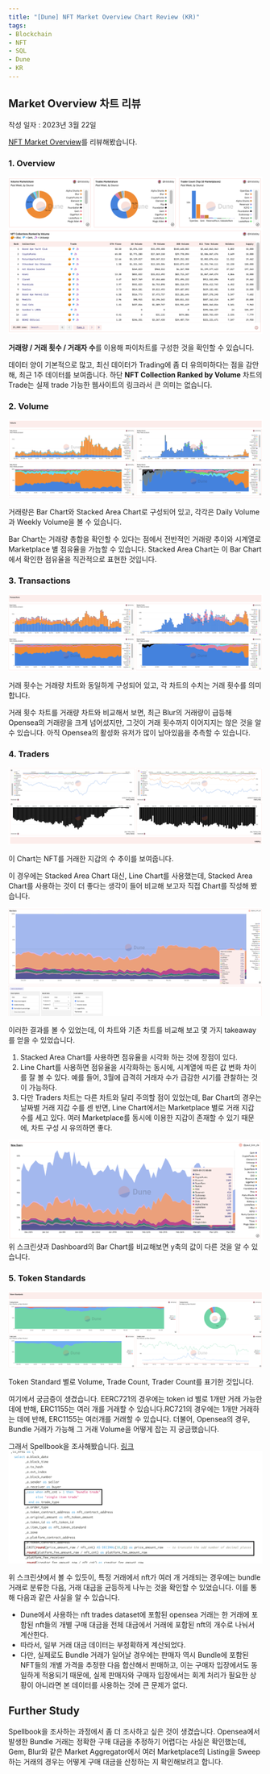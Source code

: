 ```yaml
---
title: "[Dune] NFT Market Overview Chart Review (KR)"
tags:
- Blockchain
- NFT
- SQL
- Dune
- KR
---
```



## Market Overview 차트 리뷰
작성 일자 : 2023년 3월 22일

[NFT Market Overview](https://dune.com/hildobby/NFTs)를 리뷰해봤습니다.

### 1. Overview

![Screenshot](/notes/dune_nft/images/market_overview/01_overview.png)

**거래량 / 거래 횟수 / 거래자 수**를 이용해 파이차트를 구성한 것을 확인할 수 있습니다.

데이터 양이 기본적으로 많고, 최신 데이터가 Trading에 좀 더 유의미하다는 점을 감안해, 최근 1주 데이터를 보여줍니다.
하단 **NFT Collection Ranked by Volume** 차트의 Trade는 실제 trade 가능한 웹사이트의 링크라서 큰 의미는 없습니다.

### 2. Volume

![Screenshot](/notes/dune_nft/images/market_overview/02_volume.png)

거래량은 Bar Chart와 Stacked Area Chart로 구성되어 있고, 각각은 Daily Volume과 Weekly Volume을 볼 수 있습니다.

Bar Chart는 거래량 총합을 확인할 수 있다는 점에서 전반적인 거래량 추이와 시계열로 Marketplace 별 점유율을 가늠할 수 있습니다.
Stacked Area Chart는 이 Bar Chart에서 확인한 점유율을 직관적으로 표현한 것입니다.

### 3. Transactions

![Screenshot](/notes/dune_nft/images/market_overview/03_transactions.png)

거래 횟수는 거래량 차트와 동일하게 구성되어 있고, 각 차트의 수치는 거래 횟수를 의미합니다.

거래 횟수 차트를 거래량 차트와 비교해서 보면, 최근 Blur의 거래량이 급등해 Opensea의 거래량을 크게 넘어섰지만, 그것이 거래 횟수까지 이어지지는 않은 것을 알 수 있습니다. 아직 Opensea의 활성화 유저가 많이 남아있음을 추측할 수 있습니다.

### 4. Traders

![Screenshot](/notes/dune_nft/images/market_overview/04_traders.png)

이 Chart는 NFT를 거래한 지갑의 수 추이를 보여줍니다.

이 경우에는 Stacked Area Chart 대신, Line Chart를 사용했는데, Stacked Area Chart를 사용하는 것이 더 좋다는 생각이 들어 비교해 보고자 직접 Chart를 작성해 봤습니다.

![Screenshot](/notes/dune_nft/images/market_overview/04_1_traders_area.png)

이러한 결과를 볼 수 있었는데, 이 차트와 기존 차트를 비교해 보고 몇 가지 takeaway를 얻을 수 있었습니다.
1. Stacked Area Chart를 사용하면 점유율을 시각화 하는 것에 장점이 있다.
2. Line Chart를 사용하면 점유율을 시각화하는 동시에, 시계열에 따른 값 변화 차이를 잘 볼 수 있다. 예를 들어, 3월에 급격히 거래자 수가 급감한 시기를 관찰하는 것이 가능하다.
3. 다만 Traders 차트는 다른 차트와 달리 주의할 점이 있었는데, Bar Chart의 경우는 날짜별 거래 지갑 수를 센 반면, Line Chart에서는 Marketplace 별로 거래 지갑 수를 세고 있다. 여러 Marketplace를 동시에 이용한 지갑이 존재할 수 있기 때문에, 차트 구성 시 유의하면 좋다.

![Screenshot](/notes/dune_nft/images/market_overview/04_2_traders_area_2.png)
위 스크린샷과 Dashboard의 Bar Chart를 비교해보면 y축의 값이 다른 것을 알 수 있습니다.

### 5. Token Standards

![Screenshot](/notes/dune_nft/images/market_overview/05_token_standards.png)

Token Standard 별로 Volume, Trade Count, Trader Count를 표기한 것입니다.

여기에서 궁금증이 생겼습니다.
EERC721의 경우에는 token id 별로 1개만 거래 가능한 데에 반해, ERC1155는 여러 개를 거래할 수 있습니다.RC721의 경우에는 1개만 거래하는 데에 반해, ERC1155는 여러개를 거래할 수 있습니다.
더불어, Opensea의 경우, Bundle 거래가 가능해 그 거래 Volume을 어떻게 잡는 지 궁금했습니다.

그래서 Spellbook을 조사해봤습니다. [링크](https://dune.com/spellbook#!/model/model.spellbook.seaport_v2_ethereum_trades)
![Screenshot](/notes/dune_nft/images/market_overview/06_spellbook_opensea.png)

위 스크린샷에서 볼 수 있듯이, 특정 거래에서 nft가 여러 개 거래되는 경우에는 bundle 거래로 분류한 다음, 거래 대금을 균등하게 나누는 것을 확인할 수 있었습니다.
이를 통해 다음과 같은 사실을 알 수 있습니다.

- Dune에서 사용하는 nft trades dataset에 포함된 opensea 거래는 한 거래에 포함된 nft들의 개별 구매 대금을 전체 대금에서 거래에 포함된 nft의 개수로 나눠서 계산한다.
- 따라서, 일부 거래 대금 데이터는 부정확하게 계산되었다.
- 다만, 실제로도 Bundle 거래가 일어날 경우에는 판매자 역시 Bundle에 포함된 NFT들의 개별 가격을 추정한 다음 합산해서 판매하고, 이는 구매자 입장에서도 동일하게 적용되기 때문에, 실제 판매자와 구매자 입장에서는 회계 처리가 필요한 상황이 아니라면 본 데이터를 사용하는 것에 큰 문제가 없다.

## Further Study

Spellbook을 조사하는 과정에서 좀 더 조사하고 싶은 것이 생겼습니다.
Opensea에서 발생한 Bundle 거래는 정확한 구매 대금을 추정하기 어렵다는 사실은 확인했는데,
Gem, Blur와 같은 Market Aggregator에서 여러 Marketplace의 Listing을 Sweep하는 거래의 경우는 어떻게 구매 대금을 산정하는 지 확인해보려고 합니다.
